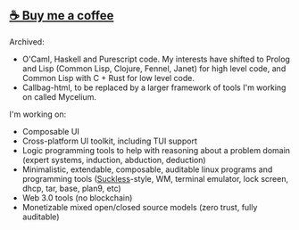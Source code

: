 ## [:coffee: Buy me a coffee](https://www.buymeacoffee.com/risto1)

Archived:

- O'Caml, Haskell and Purescript code. My interests have shifted to Prolog and Lisp (Common Lisp, Clojure, Fennel, Janet) for high level code, and Common Lisp with C + Rust for low level code.
- Callbag-html, to be replaced by a larger framework of tools I'm working on called Mycelium.

I'm working on:

- Composable UI
- Cross-platform UI toolkit, including TUI support 
- Logic programming tools to help with reasoning about a problem domain (expert systems, induction, abduction, deduction)
- Minimalistic, extendable, composable, auditable linux programs and programming tools ([Suckless](suckless.org/)-style, WM, terminal emulator, lock screen, dhcp, tar, base, plan9, etc)
- Web 3.0 tools (no blockchain)
- Monetizable mixed open/closed source models (zero trust, fully auditable)
